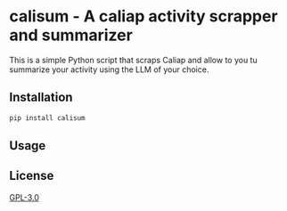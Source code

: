 # calisum - A caliap activity scrapper and summarizer

This is a simple Python script that scraps Caliap and allow to you tu summarize your activity using the LLM of your choice.

## Installation

```bash
pip install calisum
```

## Usage



## License
[GPL-3.0](LICENSE.md)
```